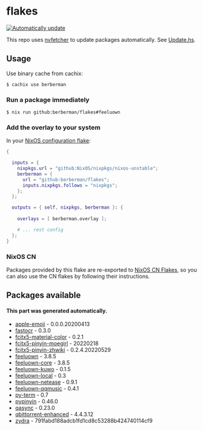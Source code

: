 # flakes

[![Automatically update](https://github.com/berberman/flakes/actions/workflows/nvfetcher.yaml/badge.svg)](https://github.com/berberman/flakes/actions/workflows/nvfetcher.yaml)

This repo uses [nvfetcher](https://github.com/berberman/nvfetcher) to update packages automatically.
See [Update.hs](Update.hs).

## Usage

Use binary cache from cachix:

```
$ cachix use berberman
```

### Run a package immediately

```
$ nix run github:berberman/flakes#feeluown
```

### Add the overlay to your system

In your [NixOS configuration flake](https://www.tweag.io/blog/2020-07-31-nixos-flakes/):

```nix
{

  inputs = {
    nixpkgs.url = "github:NixOS/nixpkgs/nixos-unstable";
    berberman = {
      url = "github:berberman/flakes";
      inputs.nixpkgs.follows = "nixpkgs";
    };
  };

  outputs = { self, nixpkgs, berberman }: {
  
    overlays = [ berberman.overlay ];

    # ... rest config
  };
}
```

### NixOS CN

Packages provided by this flake are re-exported to [NixOS CN Flakes](https://github.com/nixos-cn/flakes),
so you can also use the CN flakes by following their instructions.

## Packages available

#### This part was generated automatically.

* [apple-emoji](https://github.com/samuelngs/apple-emoji-linux) - 0.0.0.20200413
* [fastocr](https://github.com/BruceZhang1993/FastOCR) - 0.3.0
* [fcitx5-material-color](https://github.com/hosxy/Fcitx5-Material-Color) - 0.2.1
* [fcitx5-pinyin-moegirl](https://github.com/outloudvi/mw2fcitx) - 20220218
* [fcitx5-pinyin-zhwiki](https://github.com/felixonmars/fcitx5-pinyin-zhwiki) - 0.2.4.20220529
* [feeluown](https://github.com/feeluown/FeelUOwn) - 3.8.5
* [feeluown-core](https://github.com/feeluown/FeelUOwn) - 3.8.5
* [feeluown-kuwo](https://github.com/feeluown/feeluown-kuwo) - 0.1.5
* [feeluown-local](https://github.com/feeluown/feeluown-local) - 0.3
* [feeluown-netease](https://github.com/feeluown/feeluown-netease) - 0.9.1
* [feeluown-qqmusic](https://github.com/feeluown/feeluown-qqmusic) - 0.4.1
* [py-term](https://github.com/gravmatt/py-term) - 0.7
* [pypinyin](https://github.com/mozillazg/python-pinyin) - 0.46.0
* [qasync](https://github.com/CabbageDevelopment/qasync) - 0.23.0
* [qbittorrent-enhanced](https://github.com/c0re100/qBittorrent-Enhanced-Edition) - 4.4.3.12
* [zydra](https://github.com/hamedA2/Zydra) - 791fabd188adcb1fd1cd8c53288b424740114cf9


